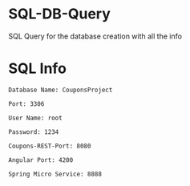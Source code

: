 # SQL-DB-Query
SQL Query for the database creation with all the info

# SQL Info
```
Database Name: CouponsProject
```
```
Port: 3306
```
```
User Name: root
```
```
Password: 1234
```
```
Coupons-REST-Port: 8080
```
```
Angular Port: 4200
```
```
Spring Micro Service: 8888
```
